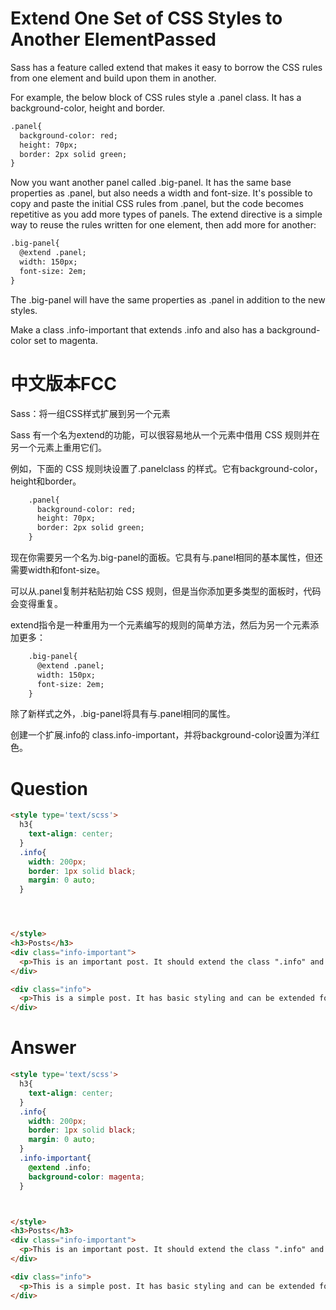 # Extend One Set of CSS Styles to Another ElementPassed

Sass has a feature called extend that makes it easy to borrow the CSS rules from one element and build upon them in another.

For example, the below block of CSS rules style a .panel class. It has a background-color, height and border.

```html
.panel{
  background-color: red;
  height: 70px;
  border: 2px solid green;
}
```

Now you want another panel called .big-panel. It has the same base properties as .panel, but also needs a width and font-size. It's possible to copy and paste the initial CSS rules from .panel, but the code becomes repetitive as you add more types of panels. The extend directive is a simple way to reuse the rules written for one element, then add more for another:

```html
.big-panel{
  @extend .panel;
  width: 150px;
  font-size: 2em;
}
```

The .big-panel will have the same properties as .panel in addition to the new styles.

Make a class .info-important that extends .info and also has a background-color set to magenta.


# 中文版本FCC
Sass：将一组CSS样式扩展到另一个元素

Sass 有一个名为extend的功能，可以很容易地从一个元素中借用 CSS 规则并在另一个元素上重用它们。

例如，下面的 CSS 规则块设置了.panelclass 的样式。它有background-color，height和border。

```html
    .panel{
      background-color: red;
      height: 70px;
      border: 2px solid green;
    }
```

现在你需要另一个名为.big-panel的面板。它具有与.panel相同的基本属性，但还需要width和font-size。

可以从.panel复制并粘贴初始 CSS 规则，但是当你添加更多类型的面板时，代码会变得重复。

extend指令是一种重用为一个元素编写的规则的简单方法，然后为另一个元素添加更多：

```html
    .big-panel{
      @extend .panel;
      width: 150px;
      font-size: 2em;
    }
```

除了新样式之外，.big-panel将具有与.panel相同的属性。

创建一个扩展.info的 class.info-important，并将background-color设置为洋红色。


# Question
```html
<style type='text/scss'>
  h3{
    text-align: center;
  }
  .info{
    width: 200px;
    border: 1px solid black;
    margin: 0 auto;
  }




</style>
<h3>Posts</h3>
<div class="info-important">
  <p>This is an important post. It should extend the class ".info" and have its own CSS styles.</p>
</div>

<div class="info">
  <p>This is a simple post. It has basic styling and can be extended for other uses.</p>
</div>
```


# Answer
```html
<style type='text/scss'>
  h3{
    text-align: center;
  }
  .info{
    width: 200px;
    border: 1px solid black;
    margin: 0 auto;
  }
  .info-important{
    @extend .info;
    background-color: magenta;
  }



</style>
<h3>Posts</h3>
<div class="info-important">
  <p>This is an important post. It should extend the class ".info" and have its own CSS styles.</p>
</div>

<div class="info">
  <p>This is a simple post. It has basic styling and can be extended for other uses.</p>
</div>
```
